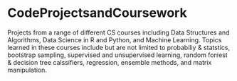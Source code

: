 # CodeProjectsandCoursework
Projects from a range of different CS courses including Data Structures and Algorithms, Data Science in R and Python, and Machine Learning. Topics learned in these courses include but are not limited to probabiliy & statstics, bootstrap sampling, supervised and unsupervised learning, random forrest & decision tree calssifiers, regression, ensemble methods, and matrix manipulation.
